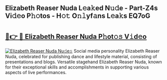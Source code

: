 ## Elizabeth Reaser Nuda L𝚎a𝚔ed N𝚞𝚍e - Part-Z4s Vi𝚍𝚎o P𝚑𝚘tos - H𝚘𝚝 O𝚗𝚕yf𝚊ns L𝚎a𝚔s EQ7oG

# <h2><a href="http://kfanqu1.oniu.top/?m=Elizabeth+Reaser+Nuda">🔗👉 🔴 Elizabeth Reaser Nuda P𝚑ot𝚘𝚜 V𝚒d𝚎o</a></h2>

[![Elizabeth Reaser Nuda Nu𝚍e𝚜](https://i.imgur.com/0qMVB7G.gif)](http://kfanqu1.oniu.top/?m=Elizabeth+Reaser+Nuda)
Social media personality Elizabeth Reaser Nuda, celebrated for publishing dance and lifestyle material, consisting of presentations and blogs. Versatile stagehand Elizabeth Reaser Nuda, known for their exceptional skills and accomplishments in supporting various aspects of live performances.  
